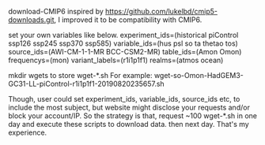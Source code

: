 download-CMIP6
inspired by https://github.com/lukelbd/cmip5-downloads.git, I improved it to be compatibility with CMIP6.

set your own variables like below.
experiment_ids=(historical piControl ssp126 ssp245 ssp370 ssp585)
variable_ids=(hus psl so ta thetao tos)
source_ids=(AWI-CM-1-1-MR BCC-CSM2-MR)
table_ids=(Amon Omon)
frequencys=(mon)
variant_labels=(r1i1p1f1)
realms=(atmos ocean)

mkdir wgets to store wget-*.sh
For example: wget-so-Omon-HadGEM3-GC31-LL-piControl-r1i1p1f1-20190820235657.sh

Though, user could set experiment_ids, variable_ids, source_ids etc, to include the most subject, but website might disclose your requests and/or block your account/IP. So the strategy is that, request ~100 wget-*.sh in one day and execute these scripts to download data. then next day. That's my experience.
